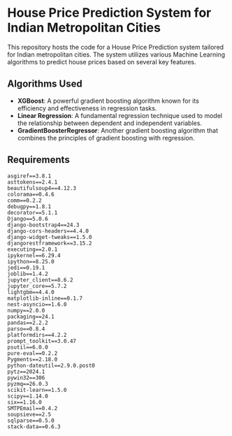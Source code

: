# House Price Prediction System for Indian Metropolitan Cities

This repository hosts the code for a House Price Prediction system tailored for Indian metropolitan cities. The system utilizes various Machine Learning algorithms to predict house prices based on several key features.

## Algorithms Used
- **XGBoost**: A powerful gradient boosting algorithm known for its efficiency and effectiveness in regression tasks.
- **Linear Regression**: A fundamental regression technique used to model the relationship between dependent and independent variables.
- **GradientBoosterRegressor**: Another gradient boosting algorithm that combines the principles of gradient boosting with regression.


## Requirements

```text
asgiref==3.8.1
asttokens==2.4.1
beautifulsoup4==4.12.3
colorama==0.4.6
comm==0.2.2
debugpy==1.8.1
decorator==5.1.1
Django==5.0.6
django-bootstrap4==24.3
django-cors-headers==4.4.0
django-widget-tweaks==1.5.0
djangorestframework==3.15.2
executing==2.0.1
ipykernel==6.29.4
ipython==8.25.0
jedi==0.19.1
joblib==1.4.2
jupyter_client==8.6.2
jupyter_core==5.7.2
lightgbm==4.4.0
matplotlib-inline==0.1.7
nest-asyncio==1.6.0
numpy==2.0.0
packaging==24.1
pandas==2.2.2
parso==0.8.4
platformdirs==4.2.2
prompt_toolkit==3.0.47
psutil==6.0.0
pure-eval==0.2.2
Pygments==2.18.0
python-dateutil==2.9.0.post0
pytz==2024.1
pywin32==306
pyzmq==26.0.3
scikit-learn==1.5.0
scipy==1.14.0
six==1.16.0
SMTPEmail==0.4.2
soupsieve==2.5
sqlparse==0.5.0
stack-data==0.6.3
